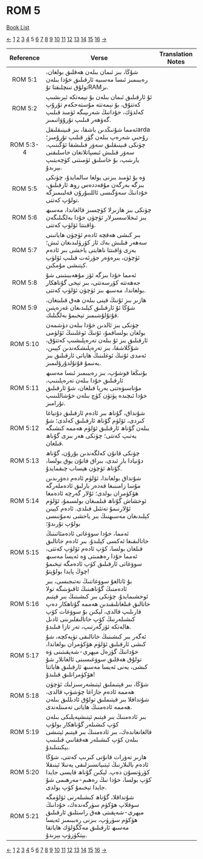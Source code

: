 # ROM 5
[Book List](../README.md)

[<-](./chapter_4.md) [1](./chapter_1.md) [2](./chapter_2.md) [3](./chapter_3.md) [4](./chapter_4.md) 5 [6](./chapter_6.md) [7](./chapter_7.md) [8](./chapter_8.md) [9](./chapter_9.md) [10](./chapter_10.md) [11](./chapter_11.md) [12](./chapter_12.md) [13](./chapter_13.md) [14](./chapter_14.md) [15](./chapter_15.md) [16](./chapter_16.md) [->](./chapter_6.md)

| Reference | Verse | Translation Notes |
|:---------:|-------|-------------------|
|ROM 5:1|شۇڭا، بىز ئىمان بىلەن ھەقلىق بولغان، رەببىمىز ئىسا مەسىيە ئارقىلىق خۇدا بىلەن تولۇق تىنچلىقتا تۇRAMىز.||
|ROM 5:2|ئۇ ئارقىلىق ئىمان بىلەن بۇ نېمەتكە ئېرىشىپ كەتتۇق، بۇ نېمەتتە مۇستەحكەم تۇرۇپ كەلدۈك، خۇدانىڭ شەرىپىگە ئۈمىد قىلىپ گەۋھەر قىلىپ تۇرۇۋاتىمىز.||
|ROM 5:3-4|ئەمما شۇنىڭدىن باشقا، بىز قىينىقلىقلarda رۇحىي شەرەپ بىلەن گۈر قىلىپ تۇرۇمىز؛ چۈنكى قىينىقلىق سەۋر قىلىشقا ئۆگىتىپ، سەۋر قىلىش ئىسپاتلانغان خاسلىقنى يارىتىپ، بۇ خاسلىق ئۈمىتنى كۈچەيتىپ بېرىدۇ.||
|ROM 5:5|ۋە بۇ ئۈمىد بىزنى يولغا سالمايدۇ، چۈنكى بىزگە بەرگەن مۇقەددەس روھ ئارقىلىق، خۇدانىڭ سەۋگىسى ئاللىبۇرۇن قەلبىمىزگە تولۇپ كەتتى.||
|ROM 5:6|چۈنكى بىز ھازىرلا كۈچسىز قالغاندا، مەسىھ بىز ئىخلاسسىزلار ئۈچۈن خۇدا بەلگىلىگەن ۋاقىتتا ئۆلۈپ كەتتى.||
|ROM 5:7|بىر كىشى ھەقچە ئادەم ئۈچۈن ھاياتىنى سەھەر قىلىش بەك ئاز كۆرۈلىدىغان ئىش؛ بەزى ۋاقىتتا ناھايتى ياخشى بىر ئادەم ئۈچۈن، بىرەۋەر جۈرئەت قىلىپ ئۆلۈپ كېتىشى مۇمكىن.||
|ROM 5:8|ئەمما خۇدا بىزگە ئۆز مۇھەببىتىنى شۇ جەھەتتە كۆرسەتتى، بىز تېخى گۇناھكار بولغاندا، مەسىھ بىز ئۈچۈن ئۆلۈپ كەتتى.||
|ROM 5:9|ھازىر بىز ئۇنىڭ قېنى بىلەن ھەق قىلىنغان، شۇڭا ئۇ ئارقىلىق كېلىدىغان غەزەپتىن قۇتۇلۇشىمىز تېخىمۇ بەلگىلىك.||
|ROM 5:10|چۈنكى بىز ئالدىن خۇدا بىلەن دۈشمەن بولغان بولساقمۇ، ئۇنىڭ ئوغلىنىڭ ئۆلۈمى ئارقىلىق بىز ئۇ بىلەن تەرەپلىشىپ كەتتۇق، شۇڭلاشقا، بىز تەرەپلىشكەندىن كېيىن، ئەمدى ئۇنىڭ ئوغلىنىڭ ھاياتى ئارقىلىق بىز يەنىمۇ قۇتۇلدۇرۇلىمىز.||
|ROM 5:11|بۇنىڭغا قوشۇپ، بىز رەببىمىز ئىسا مەسىھ ئارقىلىق خۇدا بىلەن تەرەپلىنىپ، مۇناسىۋەتنى بەرپا قىلغان، شۇ ئارقىلىق خۇدا ئىچىدە پۈتۈن كۈچ بىلەن خۇشاللىنىپ تۇرامىز.||
|ROM 5:12|شۇنداق، گۇناھ بىر ئادەم ئارقىلىق دۇنياغا كىردى، ئۆلۈم گۇناھ ئارقىلىق كەلدى؛ شۇ بىلەن گۇناھ ئارقىلىق ئۆلۈم ھەممە كىشىگە يەتىپ كەتتى؛ چۈنكى ھەر بىرى گۇناھ قىلغان.||
|ROM 5:13|چۈنكى قانۇن كەلگەندىن بۇرۇن، گۇناھ دۇنيادا بار ئىدى، بىراق قانۇن يوق بولسا، گۇناھ ئۈچۈن ھېساب چىقمايدۇ.||
|ROM 5:14|شۇنداق بولغاندا، ئۆلۈم ئادەم دەۋرىدىن مۇسا زامىنىغا قەدەر بارلىق ئادەملەرگە ھۆكۈمران بولدى؛ ئۇلار گەرچە ئادەمغا ئوخشاش گۇناھ قىلمىغان بولسىمۇ، ئۆلۈم ئۇلارنىمۇ تەتئىل قىلدى. ئادەم كېيىن كېلىدىغان مەسىھنىڭ بىر ياخشى نەمۇنىسى بولۇپ تۇرىدۇ؛||
|ROM 5:15|ئەمما، خۇدا سوۋغاتى ئادەمئاتىنىڭ خاتالىقىغا ئەكسى كېلىدۇ. بىر ئادەم خاتالىق قىلغان بولسا، كۆپ ئادەم ئۆلۈپ كەتتى، ئەمما خۇدا رەھمىتى ۋە ئەيسا مەسىھ سوۋغاتى ئارقىلىق كۆپ ئادەمگە تېخىمۇ چوڭ پايدا بولۇپتۇ!||
|ROM 5:16|بۇ ئاتالغۇ سوۋغاتنىڭ نەتىجىسى، بىر ئادەمنىڭ گۇناھىنىڭ ئاقىۋىتىگە تولا ئوخشىمايدۇ. چۈنكى بىر كىشىنىڭ بىر قېتىم خاتالىق قىلغانلىقىدىن ھەممە گۇناھكار دەپ قارىلىپ قالدى، لېكىن بۇ سوۋغات كۆپ كىشىلەرنىڭ كۆپ خاتالىقلىرىنى ئادىل ھالەتكە ئۆزگەرتىپ، تەر تازا قىلىدۇ.||
|ROM 5:17|ئەگەر بىر كىشىنىڭ خاتالىقى تۈپەكچە، شۇ كىشى ئارقىلىق ئۆلۈم ھۆكۈمران بولغاندا، خۇدانىڭ گۈزەل مېھرى-شەپقىتىنى ۋە تولۇق ھەقلىق سوۋغىسىنى ئالغانلار شۇ كىشى، يەنى ئەيسا مەسىھ ئارقىلىق ھاياتتا ھۆكۈمرانلىق قىلىدۇ!||
|ROM 5:18|شۇڭا، بىر قېتىملىق ئېتىشەرسىزلىك ئۈچۈن ھەممە ئادەم جازاغا چۈشۈپ قالدى، شۇنداقلا بىر قېتىملىق تولۇق ئادىللىق بىلەن ھەممە ئادەمنىڭ ھاياتى تەمىنلەندى.||
|ROM 5:19|بىر ئادەمنىڭ بىر قېتىم ئېتىشپەيلىكى بىلەن كۆپ كىشىلەر گۇناھكار بولۇپ قالغانغاندەك، بىر ئادەمنىڭ بىر قېتىم ئېتىشى بىلەن كۆپ كىشىلەر ھەققانىي قىلىنىپ بېكىتىلىدۇ.||
|ROM 5:20|ھازىر تەۋرات قانۇنى كىرىپ كەتتى، شۇڭا ئادەم بالىلارنىڭ ئېتىياتسىزلىقى يەنىلا ئېنىقلا كۆرۈنسۇن دەپ. لېكىن گۇناھ قايسى جايدا كۆپ بولسا، خۇدا نىڭ رەھىم-مەرھىمى شۇ جايدا تېخىمۇ كۆپ بولدى.||
|ROM 5:21|شۇنداقلا، گۇناھ كىشىلەرنى ئۆلۈمگە سوقلاپ ھۆكۈم سۈرگەندەك، خۇدانىڭ مېھرى-شەپقىتى ھەق راستلىق ئارقىلىق ھۆكۈم سۈرۈپ، بىزنى رەببىمىز ئەيسا مەسىھ ئارقىلىق مەڭگۈلۈك ھاياتقا يېتكۈزۈپ بېرىدۇ.||


[<-](./chapter_4.md) [1](./chapter_1.md) [2](./chapter_2.md) [3](./chapter_3.md) [4](./chapter_4.md) 5 [6](./chapter_6.md) [7](./chapter_7.md) [8](./chapter_8.md) [9](./chapter_9.md) [10](./chapter_10.md) [11](./chapter_11.md) [12](./chapter_12.md) [13](./chapter_13.md) [14](./chapter_14.md) [15](./chapter_15.md) [16](./chapter_16.md) [->](./chapter_6.md)